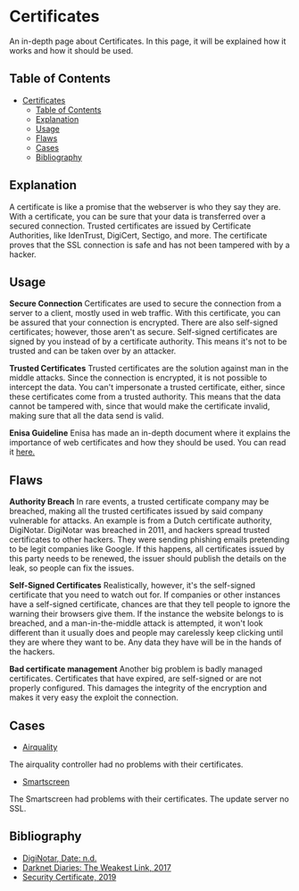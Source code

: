 # Certificates

An in-depth page about Certificates. In this page, it will be explained how it works and how it should be used.

## Table of Contents

- [Certificates](#certificates)
  - [Table of Contents](#table-of-contents)
  - [Explanation](#explanation)
  - [Usage](#usage)
  - [Flaws](#flaws)
  - [Cases](#cases)
  - [Bibliography](#bibliography)

## Explanation

A certificate is like a promise that the webserver is who they say they are. With a certificate, you can be sure that your data is transferred over a secured connection. Trusted certificates are issued by Certificate Authorities, like IdenTrust, DigiCert, Sectigo, and more. The certificate proves that the SSL connection is safe and has not been tampered with by a hacker.

## Usage

**Secure Connection**
Certificates are used to secure the connection from a server to a client, mostly used in web traffic. With this certificate, you can be assured that your connection is encrypted. There are also self-signed certificates; however, those aren't as secure. Self-signed certificates are signed by you instead of by a certificate authority. This means it's not to be trusted and can be taken over by an attacker.

**Trusted Certificates**
Trusted certificates are the solution against man in the middle attacks. Since the connection is encrypted, it is not possible to intercept the data. You can't impersonate a trusted certificate, either, since these certificates come from a trusted authority. This means that the data cannot be tampered with, since that would make the certificate invalid, making sure that all the data send is valid.

**Enisa Guideline**
Enisa has made an in-depth document where it explains the importance of web certificates and how they should be used. You can read it [here.](assets/pdf/EnisaWebCertificateGuidelines.pdf)

## Flaws

**Authority Breach**
In rare events, a trusted certificate company may be breached, making all the trusted certificates issued by said company vulnerable for attacks. An example is from a Dutch certificate authority, DigiNotar. DigiNotar was breached in 2011, and hackers spread trusted certificates to other hackers. They were sending phishing emails pretending to be legit companies like Google. If this happens, all certificates issued by this party needs to be renewed, the issuer should publish the details on the leak, so people can fix the issues.

**Self-Signed Certificates**
Realistically, however, it's the self-signed certificate that you need to watch out for. If companies or other instances have a self-signed certificate, chances are that they tell people to ignore the warning their browsers give them. If the instance the website belongs to is breached, and a man-in-the-middle attack is attempted, it won't look different than it usually does and people may carelessly keep clicking until they are where they want to be. Any data they have will be in the hands of the hackers.

**Bad certificate management**
Another big problem is badly managed certificates. Certificates that have expired, are self-signed or are not properly configured. This damages the integrity of the encryption and makes it very easy the exploit the connection.

## Cases

- [Airquality](cases/airquality#Vulnerabilities)

The airquality controller had no problems with their certificates.

- [Smartscreen](cases/smartscreen#Vulnerabilities)

The Smartscreen had problems with their certificates. The update server no SSL.

## Bibliography

- [DigiNotar, Date: n.d.](https://en.wikipedia.org/wiki/DigiNotar)
- [Darknet Diaries: The Weakest Link, 2017](https://darknetdiaries.com/episode/3/)
- [Security Certificate, 2019](https://www.thesslstore.com/blog/what-is-a-website-security-certificate-and-what-does-it-do-for-your-business/)
